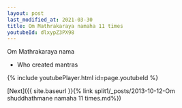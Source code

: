 ```yaml
---
layout: post
last_modified_at: 2021-03-30
title: Om Mathrakaraya namaha 11 times
youtubeId: dlxypZ3PX98
---
```

 
 
Om Mathrakaraya nama 
 
 -  Who created mantras 
 
  
 
  
 
 
 
 
 
 


{% include youtubePlayer.html id=page.youtubeId %}
 
[Next]({{ site.baseurl }}{% link  split1/_posts/2013-10-12-Om shuddhathmane namaha 11 times.md%})
 
